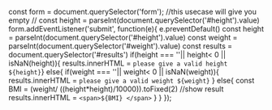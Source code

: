 const form = document.querySelector('form');
//this usecase will give you empty
// const height = parseInt(document.querySelector('#height').value)
form.addEventListener('submit', function(e){
  e.preventDefault()
const height = parseInt(document.querySelector('#height').value)
const weight = parseInt(document.querySelector('#weight').value)
const results = document.querySelector('#results')
if(height === ''|| height< 0 || isNaN(height)){
  results.innerHTML = `please give a valid height ${height}`}
  else{
    if(weight === ''|| weight< 0 || isNaN(weight)){
      results.innerHTML = `please give a valid weight ${weight}`
  }
    else{
    const BMI = (weight/ ((height*height)/10000)).toFixed(2)
    //show result
    results.innerHTML = `<span>${BMI}
    </span>`
}
 }
});

